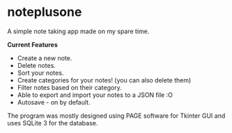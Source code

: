 # noteplusone
A simple note taking app made on my spare time.

**Current Features**
* Create a new note.
* Delete notes.
* Sort your notes.
* Create categories for your notes! (you can also delete them)
* Filter notes based on their category.
* Able to export and import your notes to a JSON file :O
* Autosave - on by default.

The program was mostly designed using PAGE software for Tkinter GUI and uses SQLite 3 for the database.

